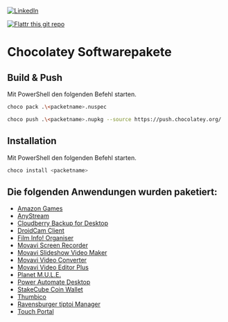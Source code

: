 [![LinkedIn][linkedin-shield]][linkedin-url]

[![Flattr this git repo](http://api.flattr.com/button/flattr-badge-large.png)](https://flattr.com/submit/auto?user_id=ralfes&url=https://github.com/ralfes/chocolatey-packages&title=chocolatey-packages&language=&tags=github&category=software) 


# Chocolatey Softwarepakete

## Build & Push
Mit PowerShell den folgenden Befehl starten.

```sh
choco pack .\<packetname>.nuspec
```

```sh
choco push .\<packetname>.nupkg --source https://push.chocolatey.org/
```

## Installation
Mit PowerShell den folgenden Befehl starten.

```sh
choco install <packetname>
```


## Die folgenden Anwendungen wurden paketiert:
* [Amazon Games](https://chocolatey.org/packages/amazongames/)
* [AnyStream](https://chocolatey.org/packages/anystream/)
* [Cloudberry Backup for Desktop](https://chocolatey.org/packages/cloudberrybackup/)
* [DroidCam Client](https://chocolatey.org/packages/droidcamclient/)
* [Film Info! Organiser](https://chocolatey.org/packages/filminfo/)
* [Movavi Screen Recorder](https://chocolatey.org/packages/movaviscreenrecorder/)
* [Movavi Slideshow Video Maker](https://chocolatey.org/packages/movavislideshowmaker/)
* [Movavi Video Converter](https://chocolatey.org/packages/movavivideoconverter/)
* [Movavi Video Editor Plus](https://chocolatey.org/packages/movavivideoeditorplus/)
* [Planet M.U.L.E.](https://chocolatey.org/packages/planetmule/)
* [Power Automate Desktop](https://chocolatey.org/packages/powerautomatedesktop/)
* [StakeCube Coin Wallet](https://chocolatey.org/packages/stakecubecoinwallet/)
* [Thumbico](https://chocolatey.org/packages/thumbico/)
* [Ravensburger tiptoi Manager](https://chocolatey.org/packages/tiptoimanager/)
* [Touch Portal](https://chocolatey.org/packages/touchportal/)

[linkedin-shield]: https://img.shields.io/badge/-LinkedIn-black.svg?style=for-the-badge&logo=linkedin&colorB=555
[linkedin-url]: https://linkedin.com/in/ralfes
